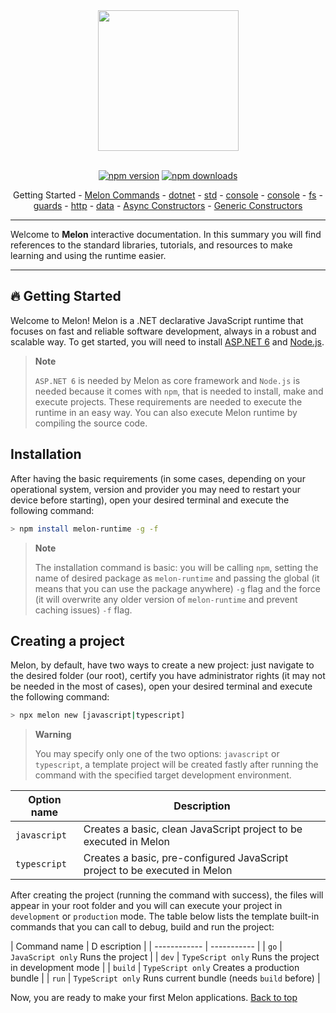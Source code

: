 <div align="center">
  <img align="center" width="225" src="https://i.imgur.com/guuToyf.png">
</div>

<br>

<div align="center">

  [![npm version](https://badgen.net/npm/v/melon-runtime/)](https://www.npmjs.com/package/melon-runtime)
  [![npm downloads](https://badgen.net/npm/dm/melon-runtime)](https://www.npmjs.com/package/melon-runtime)

  Getting Started - [Melon Commands](./MelonCommands.md) - [dotnet](./modules/dotnet.md) - [std](./modules/std.md) - [console](./modules/consle.md) - [console](./modules/consle.md) - [fs](./modules/fs.md) - [guards](./modules/guards.md) - [http](./modules/http.md) - [data](./modules/data.md) - [Async Constructors](./modules/AsyncConstructors.md) - [Generic Constructors](./modules/GenericConstructors.md)
  
</div>

<hr>

Welcome to **Melon** interactive documentation. In this summary you will find references to the standard libraries, tutorials, and resources to make learning and using the runtime easier.

<hr>

## 🔥 Getting Started

Welcome to Melon! Melon is a .NET declarative JavaScript runtime that focuses on fast and reliable software development, always in a robust and scalable way. To get started, you will need to install [ASP.NET 6](https://dotnet.microsoft.com/en-us/download/dotnet/6.0) and [Node.js](https://nodejs.org/en/).

> **Note**
> 
> `ASP.NET 6` is needed by Melon as core framework and `Node.js` is needed because it comes with `npm`, 
> that is needed to install, make and execute projects. These requirements are needed to execute the runtime
> in an easy way. You can also execute Melon runtime by compiling the source code.

## Installation

After having the basic requirements (in some cases, depending on your operational system, version and provider you may need to restart your device before starting), open your desired terminal and execute the following command:

```bash
> npm install melon-runtime -g -f
```

> **Note**
> 
> The installation command is basic: you will be calling `npm`, setting the name of desired package as `melon-runtime` and passing 
> the global (it means that you can use the package anywhere) `-g` flag and the force (it will overwrite any older version of 
> `melon-runtime` and prevent caching issues) `-f` flag.


## Creating a project

Melon, by default, have two ways to create a new project: just navigate to the desired folder (our root), certify you have administrator rights (it may not be needed in the most of cases), open your desired terminal and execute the following command:

```bash
> npx melon new [javascript|typescript]
```

> **Warning**
> 
> You may specify only one of the two options: `javascript` or `typescript`, a template project will be created fastly
> after running the command with the specified target development environment.

| Option name | Description |
| ------------ | ----------- |
| `javascript` | Creates a basic, clean JavaScript project to be executed in Melon |
| `typescript` | Creates a basic, pre-configured JavaScript project to be executed in Melon |

After creating the project (running the command with success), the files will appear in your root folder and you will can execute your project in `development` or `production` mode. The table below lists the template built-in commands that you can call to debug, build and run the project:

| Command name | D
escription |
| ------------ | ----------- |
| `go` | `JavaScript only` Runs the project |
| `dev` | `TypeScript only` Runs the project in development mode |
| `build` | `TypeScript only` Creates a production bundle |
| `run` | `TypeScript only` Runs current bundle (needs `build` before) |

Now, you are ready to make your first Melon applications. [Back to top](#)